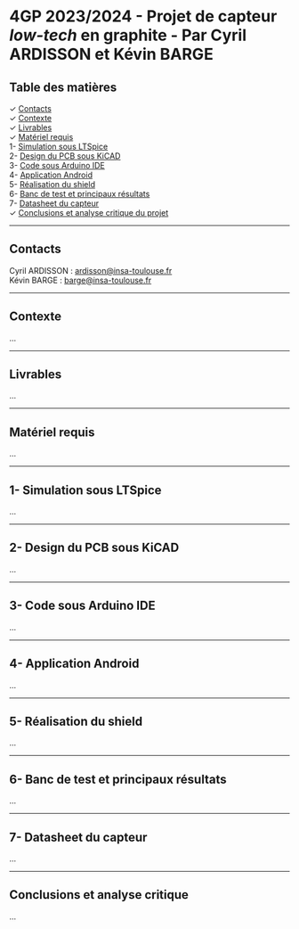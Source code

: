 # 4GP 2023/2024 - Projet de capteur _low-tech_ en graphite - Par Cyril ARDISSON et Kévin BARGE
## Table des matières
✓ [Contacts](#contacts) <br>
✓ [Contexte](#contexte) <br>
✓ [Livrables](#livrables) <br>
✓ [Matériel requis](#materielrequis) <br>
1- [Simulation sous LTSpice](#simulation) <br>
2- [Design du PCB sous KiCAD](#design) <br>
3- [Code sous Arduino IDE](#code) <br>
4- [Application Android](#application) <br>
5- [Réalisation du shield](#realisation) <br>
6- [Banc de test et principaux résultats](#test) <br>
7- [Datasheet du capteur](#datasheet) <br>
✓ [Conclusions et analyse critique du projet](#datasheet) <br>
___
## Contacts
Cyril ARDISSON : [ardisson@insa-toulouse.fr](mailto:ardisson@insa-toulouse.fr) <br>
Kévin BARGE : [barge@insa-toulouse.fr](mailto:barge@insa-toulouse.fr) <br>
___
## Contexte
...
___
## Livrables
...
___
## Matériel requis
...
___
## 1- Simulation sous LTSpice
...
___
## 2- Design du PCB sous KiCAD
...
___
## 3- Code sous Arduino IDE
...
___
## 4- Application Android
...
___
## 5- Réalisation du shield
...
___
## 6- Banc de test et principaux résultats
...
___
## 7- Datasheet du capteur
...
___
## Conclusions et analyse critique
...



